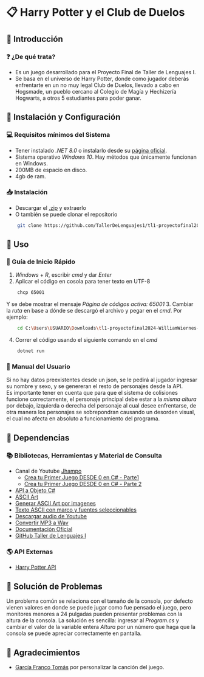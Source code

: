 # :clipboard: Harry Potter y el Club de Duelos

## :star2: Introducción
### :question: ¿De qué trata?
- Es un juego desarrollado para el Proyecto Final de Taller de Lenguajes I.  
- Se basa en el universo de Harry Potter, donde como jugador deberás enfrentarte en un no muy legal Club de Duelos, llevado a cabo en Hogsmade, un pueblo cercano al Colegio de Magía y Hechizería Hogwarts, a otros 5 estudiantes para poder ganar.  

## :nut_and_bolt: Instalación y Configuración
### :computer: Requisitos mínimos del Sistema
- Tener instalado _.NET 8.0_ o instalarlo desde su [página oficial](https://dotnet.microsoft.com/en-us/download/dotnet/8.0).
- Sistema operativo _Windows 10_. Hay métodos que únicamente funcionan en Windows.
- 200MB de espacio en disco.
- 4gb de ram.

### :inbox_tray: Instalación
- Descargar el [.zip](https://github.com/TallerDeLenguajes1/tl1-proyectofinal2024-WilliamWiernes/archive/refs/heads/main.zip) y extraerlo
- O también se puede clonar el repositorio
``` bash
    git clone https://github.com/TallerDeLenguajes1/tl1-proyectofinal2024-WilliamWiernes.git
```

## :book: Uso
### :rocket: Guía de Inicio Rápido
1. _Windows_ + _R_, escribir *cmd* y dar _Enter_
2. Aplicar el código en cosola para tener texto en UTF-8
``` bash
    chcp 65001
```
Y se debe mostrar el mensaje _Página de códigos activa: 65001_
3. Cambiar la *ruta* en base a dónde se descargó el archivo y pegar en el *cmd*. Por ejemplo:
``` bash
    cd C:\Users\USUARIO\Downloads\tl1-proyectofinal2024-WilliamWiernes-main
```
4. Correr el código usando el siguiente comando en el *cmd*
``` bash
    dotnet run
```

### :memo: Manual del Usuario
Si no hay datos preexistentes desde un json, se le pedirá al jugador ingresar su nombre y sexo, y se genereran el resto de personajes desde la API.  
Es importante tener en cuenta que para que el sistema de colisiones funcione correctamente, el personaje principal debe estar a la *misma altura* por debajo, izquierda o derecha del personaje al cual desee enfrentarse, de otra manera los personajes se sobrepondran causando un desorden visual, el cual no afecta en absoluto a funcionamiento del programa.

## :link: Dependencias
### :books: Bibliotecas, Herramientas y Material de Consulta
- Canal de Youtube [Jhampo](https://www.youtube.com/@jhampo)
    - [Crea tu Primer Juego DESDE 0 en C# - Parte1](https://www.youtube.com/watch?v=SqNOKrVey_w&t=311s)
    - [Crea tu Primer Juego DESDE 0 en C# - Parte 2](https://www.youtube.com/watch?v=ibRU8I5pLG0&t=930s)
- [API a Objeto C#](https://json2csharp.com/)
- [ASCII Art](https://emojicombos.com/harry-potter-ascii-art)
- [Generar ASCII Art por imagenes](https://www.ascii-art-generator.org/)
- [Texto ASCII con marco y fuentes seleccionables](https://www.asciiart.eu/text-to-ascii-art)
- [Descargar audio de Youtube](https://flvto.pro/es16/)
- [Convertir MP3 a Wav](https://convertio.co/es/audio-converter/)
- [Documentación Oficial](https://learn.microsoft.com/en-us/dotnet/csharp/)
- [GitHub Taller de Lenguajes I](https://github.com/taller-de-lenguajes-1-historico/2022)
### :earth_americas: API Externas
- [Harry Potter API](https://hp-api.onrender.com/api/characters/students)

## :wrench: Solución de Problemas
Un problema común se relaciona con el tamaño de la consola, por defecto vienen valores en donde se puede jugar como fue pensado el juego, pero monitores menores a 24 pulgadas pueden presentar problemas con la altura de la consola. La solución es sencilla: ingresar al _Program.cs_ y cambiar el valor de la variable entera _Altura_ por un número que haga que la consola se puede apreciar correctamente en pantalla.

## :pray: Agradecimientos
- [García Franco Tomás](https://github.com/FrancoTms) por personalizar la canción del juego.  
